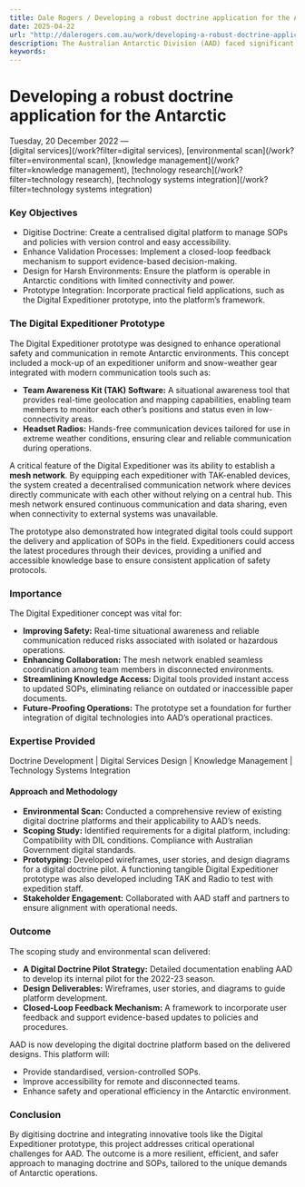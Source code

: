 ```yaml
---
title: Dale Rogers / Developing a robust doctrine application for the Antarctic
date: 2025-04-22
url: "http://dalerogers.com.au/work/developing-a-robust-doctrine-application-for-the-antarctic"
description: The Australian Antarctic Division (AAD) faced significant challenges in managing doctrine and standard operating procedures (SOPs). These challenges included ...
keywords: 
---
```


#  Developing a robust doctrine application for the Antarctic 

Tuesday, 20 December 2022 —   
[digital services](/work?filter=digital services), [environmental scan](/work?filter=environmental scan), [knowledge management](/work?filter=knowledge management), [technology research](/work?filter=technology research), [technology systems integration](/work?filter=technology systems integration)

### Key Objectives

  * Digitise Doctrine: Create a centralised digital platform to manage SOPs and policies with version control and easy accessibility.
  * Enhance Validation Processes: Implement a closed-loop feedback mechanism to support evidence-based decision-making.
  * Design for Harsh Environments: Ensure the platform is operable in Antarctic conditions with limited connectivity and power.
  * Prototype Integration: Incorporate practical field applications, such as the Digital Expeditioner prototype, into the platform’s framework.

### The Digital Expeditioner Prototype

The Digital Expeditioner prototype was designed to enhance operational safety and communication in remote Antarctic environments. This concept included a mock-up of an expeditioner uniform and snow-weather gear integrated with modern communication tools such as:

  * **Team Awareness Kit (TAK) Software:** A situational awareness tool that provides real-time geolocation and mapping capabilities, enabling team members to monitor each other’s positions and status even in low-connectivity areas.
  * **Headset Radios:** Hands-free communication devices tailored for use in extreme weather conditions, ensuring clear and reliable communication during operations.

A critical feature of the Digital Expeditioner was its ability to establish a **mesh network**. By equipping each expeditioner with TAK-enabled devices, the system created a decentralised communication network where devices directly communicate with each other without relying on a central hub. This mesh network ensured continuous communication and data sharing, even when connectivity to external systems was unavailable.

The prototype also demonstrated how integrated digital tools could support the delivery and application of SOPs in the field. Expeditioners could access the latest procedures through their devices, providing a unified and accessible knowledge base to ensure consistent application of safety protocols.

### Importance

The Digital Expeditioner concept was vital for:

  * **Improving Safety:** Real-time situational awareness and reliable communication reduced risks associated with isolated or hazardous operations.
  * **Enhancing Collaboration:** The mesh network enabled seamless coordination among team members in disconnected environments.
  * **Streamlining Knowledge Access:** Digital tools provided instant access to updated SOPs, eliminating reliance on outdated or inaccessible paper documents.
  * **Future-Proofing Operations:** The prototype set a foundation for further integration of digital technologies into AAD’s operational practices.

### Expertise Provided

Doctrine Development | Digital Services Design | Knowledge Management | Technology Systems Integration

#### Approach and Methodology

  * **Environmental Scan:** Conducted a comprehensive review of existing digital doctrine platforms and their applicability to AAD’s needs.
  * **Scoping Study:** Identified requirements for a digital platform, including: Compatibility with DIL conditions. Compliance with Australian Government digital standards.
  * **Prototyping:** Developed wireframes, user stories, and design diagrams for a digital doctrine pilot. A functioning tangible Digital Expeditioner prototype was also developed including TAK and Radio to test with expedition staff.
  * **Stakeholder Engagement:** Collaborated with AAD staff and partners to ensure alignment with operational needs.

### Outcome

The scoping study and environmental scan delivered:

  * **A Digital Doctrine Pilot Strategy:** Detailed documentation enabling AAD to develop its internal pilot for the 2022-23 season.
  * **Design Deliverables:** Wireframes, user stories, and diagrams to guide platform development.
  * **Closed-Loop Feedback Mechanism:** A framework to incorporate user feedback and support evidence-based updates to policies and procedures.

AAD is now developing the digital doctrine platform based on the delivered designs. This platform will:

  * Provide standardised, version-controlled SOPs.
  * Improve accessibility for remote and disconnected teams.
  * Enhance safety and operational efficiency in the Antarctic environment.

### Conclusion

By digitising doctrine and integrating innovative tools like the Digital Expeditioner prototype, this project addresses critical operational challenges for AAD. The outcome is a more resilient, efficient, and safer approach to managing doctrine and SOPs, tailored to the unique demands of Antarctic operations.
